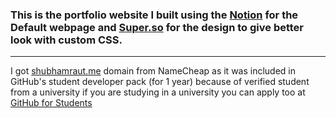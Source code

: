 ### This is the portfolio website I built using the [Notion](notion.so) for the Default webpage and [Super.so](super.so) for the design to give better look with custom CSS.
---
I got [shubhamraut.me](shubhamraut.me) domain from NameCheap as it was included in GitHub's student developer pack (for 1 year) because of verified student from a university if you are studying in a university you can apply too at [GitHub for Students](https://education.github.com/pack)

